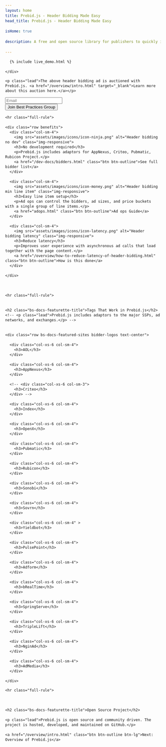 ```yaml
---
layout: home
title: Prebid.js - Header Bidding Made Easy
head_title: Prebid.js - Header Bidding Made Easy

isHome: true

description: A free and open source library for publishers to quickly implement header bidding. 

---
```





<a name="pb-home-live-demo"></a>

<div class="row">
    <div class="col-sm-10 col-sm-offset-1 text-center">

      {% include live_demo.html %}

    </div>
</div>

<div class="bs-docs-featurette pb-home pb-docs">

    <p class="lead">The above header bidding ad is auctioned with Prebid.js. <a href="/overview/intro.html" target="_blank">Learn more about this auction here.</a></p>

<div class="form-inline">
  <div class="form-group form-group-lg">
    <input type="text" class="form-control" id="email-field" placeholder="Email" required>
  </div>
  <div class="form-group">
    <button class="btn btn-outline btn-lg" id="submit-email" onclick="submitEmail()">Join Best Practices Group</button>
  </div>        
</div>


<!--     <h2 class="bs-docs-featurette-title">Integrate header bidding partners in minutes, not weeks.</h2>
    <p class="lead">Week-long header bidding implemenations are no picnic. We developed Prebid.js with a group of publishers to relieve that frustration.</p> 
-->

    <hr class="full-rule">

    <div class="row benefits">
      <div class="col-sm-4">
        <img src="assets/images/icons/icon-ninja.png" alt="Header bidding no dev" class="img-responsive">
        <h3>No development required</h3>
        <p>Prebid.js includes adaptors for AppNexus, Criteo, Pubmatic, Rubicon Project.</p>
        <a href="/dev-docs/bidders.html" class="btn btn-outline">See full bidder list</a>
      </div>

      <div class="col-sm-4">
        <img src="assets/images/icons/icon-money.png" alt="Header bidding min line item" class="img-responsive">
        <h3>Easy line item setup</h3>
        <p>Ad ops can control the bidders, ad sizes, and price buckets with a single group of line items.</p>
        <a href="adops.html" class="btn btn-outline">Ad ops Guide</a>
      </div>

      <div class="col-sm-4">
        <img src="assets/images/icons/icon-latency.png" alt="Header bidding latency" class="img-responsive">
        <h3>Reduce latency</h3>
        <p>Improves user experience with asynchronous ad calls that load together with the page content.</p>
        <a href="/overview/how-to-reduce-latency-of-header-bidding.html" class="btn btn-outline">How is this done</a>
      </div>

    </div>



    <hr class="full-rule">


    <h2 class="bs-docs-featurette-title">Tags That Work in Prebid.js</h2>
    <!-- <p class="lead">Prebid.js includes adaptors to the major SSPs, ad networks, and exchanges.</p> -->


    <div class="row bs-docs-featured-sites bidder-logos text-center">
    
      <div class="col-xs-6 col-sm-4">
        <h3>AOL</h3>
      </div>
    
      <div class="col-xs-6 col-sm-4">
        <h3>AppNexus</h3>
      </div>
    
      <!-- <div class="col-xs-6 col-sm-3">
        <h3>Criteo</h3>
      </div> -->
    
      <div class="col-xs-6 col-sm-4">
        <h3>Index</h3>
      </div>

      <div class="col-xs-6 col-sm-4">
        <h3>OpenX</h3>
      </div>

      <div class="col-xs-6 col-sm-4">
        <h3>Pubmatic</h3>
      </div>

      <div class="col-xs-6 col-sm-4">
        <h3>Rubicon</h3>
      </div>

      <div class="col-xs-6 col-sm-4">
        <h3>Sonobi</h3>
      </div>

      <div class="col-xs-6 col-sm-4">
        <h3>Sovrn</h3>
      </div>

      <div class="col-xs-6 col-sm-4" >
        <h3>Yieldbot</h3>
      </div>

      <div class="col-xs-6 col-sm-4">
        <h3>PulsePoint</h3>
      </div>

      <div class="col-xs-6 col-sm-4">
        <h3>Adform</h3>
      </div>

      <div class="col-xs-6 col-sm-4">
        <h3>bRealTime</h3>
      </div>

      <div class="col-xs-6 col-sm-4">
        <h3>SpringServe</h3>
      </div>

      <div class="col-xs-6 col-sm-4">
        <h3>TripleLift</h3>
      </div>

      <div class="col-xs-6 col-sm-4">
        <h3>NginAd</h3>
      </div>

      <div class="col-xs-6 col-sm-4">
        <h3>AdMedia</h3>
      </div>
    
    </div>
<!-- 
    <hr class="full-rule">

    <h2 class="bs-docs-featurette-title">Partners Center</h2>
    <p class="lead">A free an open marketplace for publishers and bidders supporting Prebid.org to connect.</p>

    <div class="row bs-docs-featured-sites partner-logos">
    
      <div class="col-xs-6 col-sm-2">
        <div class="logo-block">
          <img src="assets/images/logos/monetizemore-logo.jpg" alt="MonetizeMore Header Bidding" class="img-responsive">
        </div>
        <a href="mailto:kean@monetizemore.com" class="btn btn-outline">Contact Publisher</a>
      </div>

      <div class="col-xs-6 col-sm-2">
        <div class="logo-block">
          <img src="assets/images/logos/sonobi-logo.png" alt="Sonobi Header Bidding" class="img-responsive">
        </div>
        <a href="mailto:rnovak@sonobi.com" class="btn btn-outline">Contact Bidder</a>
      </div>
    
      <div class="col-xs-6 col-sm-2">
        <div class="logo-block">
          <img src="assets/images/logos/studybreakmedia-logo.png" alt="StudyBreakMedia Header Bidding" class="img-responsive">
        </div>
        <a href="mailto:emry@studybreakmedia.com" class="btn btn-outline">Contact Publisher</a>
      </div>


      <div class="col-xs-6 col-sm-2">
        <div class="logo-block">
          <img src="assets/images/logos/appnexus-logo.png" alt="AppNexus Header Bidding" class="img-responsive">
        </div>
        <a href="mailto:mmcneeley@appnexus.com" class="btn btn-outline">Contact Bidder</a>
      </div>
    

      <div class="col-xs-6 col-sm-2">
        <div class="logo-block">
          <img src="assets/images/logos/brealtime-logo.png" alt="bRealTime Header Bidding" class="img-responsive">
        </div>
        <a href="mailto:rnovak@sonobi.com" class="btn btn-outline">Contact Bidder</a>
      </div>
    
      <div class="col-xs-6 col-sm-2">
        <div class="logo-block">
          <div>Add Your Company!</div>
        </div>
        <a href="/addme.html#contact-companies" class="btn btn-outline">Enter Here</a>
      </div>

    
    </div>
 -->
 
    <hr class="full-rule">



    <h2 class="bs-docs-featurette-title">Open Source Project</h2>
    
    <p class="lead">Prebid.js is open source and community driven. The project is hosted, developed, and maintained on GitHub.</p>

    <a href="/overview/intro.html" class="btn btn-outline btn-lg">Next: Overview of Prebid.js</a>

</div>